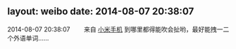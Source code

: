 layout: weibo
date: 2014-08-07 20:38:07
---
<meta name="referrer" content="no-referrer" />

2014-08-07 20:38:07  &nbsp;&nbsp;&nbsp;&nbsp;&nbsp;&nbsp; 来自 <a href="http://app.weibo.com/t/feed/22zMnn" rel="nofollow">小米手机</a>
到哪里都得能吹会扯哟，最好能拽一二个外语单词…… ​​​
